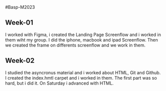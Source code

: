 #Basp-M2023
## Week-01
I worked with Figma, i created the Landing Page Screenflow and i worked in them wiht my group. I did the iphone, macbook and ipad Screenflow.
Then we created the frame on differents screenflow and we work in them.

## Week-02
I studied the asyncronus material and i worked about HTML, Git and Github. I created the index.hmtl carpet and i worked in them.
The first part was so hard, but i did it. On Saturday i advanced with HTML.